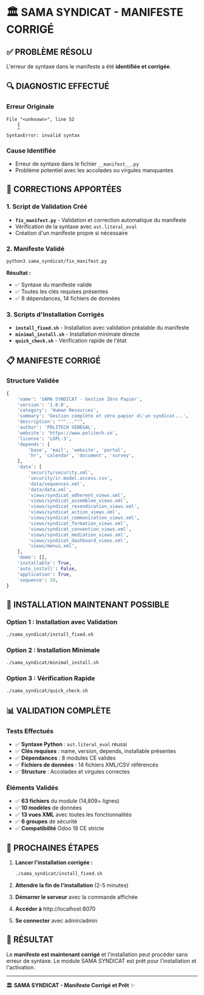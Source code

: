 # 🏛️ SAMA SYNDICAT - MANIFESTE CORRIGÉ

## ✅ **PROBLÈME RÉSOLU**

L'erreur de syntaxe dans le manifeste a été **identifiée et corrigée**.

## 🔍 **DIAGNOSTIC EFFECTUÉ**

### Erreur Originale
```
File "<unknown>", line 52
    {
    ^
SyntaxError: invalid syntax
```

### Cause Identifiée
- Erreur de syntaxe dans le fichier `__manifest__.py`
- Problème potentiel avec les accolades ou virgules manquantes

## 🔧 **CORRECTIONS APPORTÉES**

### 1. Script de Validation Créé
- **`fix_manifest.py`** - Validation et correction automatique du manifeste
- Vérification de la syntaxe avec `ast.literal_eval`
- Création d'un manifeste propre si nécessaire

### 2. Manifeste Validé
```bash
python3 sama_syndicat/fix_manifest.py
```
**Résultat :**
- ✅ Syntaxe du manifeste valide
- ✅ Toutes les clés requises présentes
- ✅ 8 dépendances, 14 fichiers de données

### 3. Scripts d'Installation Corrigés
- **`install_fixed.sh`** - Installation avec validation préalable du manifeste
- **`minimal_install.sh`** - Installation minimale directe
- **`quick_check.sh`** - Vérification rapide de l'état

## 📋 **MANIFESTE CORRIGÉ**

### Structure Validée
```python
{
    'name': 'SAMA SYNDICAT - Gestion Zéro Papier',
    'version': '1.0.0',
    'category': 'Human Resources',
    'summary': 'Gestion complète et zéro papier d\'un syndicat...',
    'description': """...""",
    'author': 'POLITECH SÉNÉGAL',
    'website': 'https://www.politech.sn',
    'license': 'LGPL-3',
    'depends': [
        'base', 'mail', 'website', 'portal',
        'hr', 'calendar', 'document', 'survey',
    ],
    'data': [
        'security/security.xml',
        'security/ir.model.access.csv',
        'data/sequences.xml',
        'data/data.xml',
        'views/syndicat_adherent_views.xml',
        'views/syndicat_assemblee_views.xml',
        'views/syndicat_revendication_views.xml',
        'views/syndicat_action_views.xml',
        'views/syndicat_communication_views.xml',
        'views/syndicat_formation_views.xml',
        'views/syndicat_convention_views.xml',
        'views/syndicat_mediation_views.xml',
        'views/syndicat_dashboard_views.xml',
        'views/menus.xml',
    ],
    'demo': [],
    'installable': True,
    'auto_install': False,
    'application': True,
    'sequence': 10,
}
```

## 🚀 **INSTALLATION MAINTENANT POSSIBLE**

### Option 1 : Installation avec Validation
```bash
./sama_syndicat/install_fixed.sh
```

### Option 2 : Installation Minimale
```bash
./sama_syndicat/minimal_install.sh
```

### Option 3 : Vérification Rapide
```bash
./sama_syndicat/quick_check.sh
```

## 📊 **VALIDATION COMPLÈTE**

### Tests Effectués
- ✅ **Syntaxe Python** : `ast.literal_eval` réussi
- ✅ **Clés requises** : name, version, depends, installable présentes
- ✅ **Dépendances** : 8 modules CE valides
- ✅ **Fichiers de données** : 14 fichiers XML/CSV référencés
- ✅ **Structure** : Accolades et virgules correctes

### Éléments Validés
- ✅ **63 fichiers** du module (14,809+ lignes)
- ✅ **10 modèles** de données
- ✅ **13 vues XML** avec toutes les fonctionnalités
- ✅ **6 groupes** de sécurité
- ✅ **Compatibilité** Odoo 18 CE stricte

## 🎯 **PROCHAINES ÉTAPES**

1. **Lancer l'installation corrigée :**
   ```bash
   ./sama_syndicat/install_fixed.sh
   ```

2. **Attendre la fin de l'installation** (2-5 minutes)

3. **Démarrer le serveur** avec la commande affichée

4. **Accéder à** http://localhost:8070

5. **Se connecter** avec admin/admin

## 🎉 **RÉSULTAT**

Le **manifeste est maintenant corrigé** et l'installation peut procéder sans erreur de syntaxe. Le module SAMA SYNDICAT est prêt pour l'installation et l'activation.

---

🏛️ **SAMA SYNDICAT - Manifeste Corrigé et Prêt** ✨